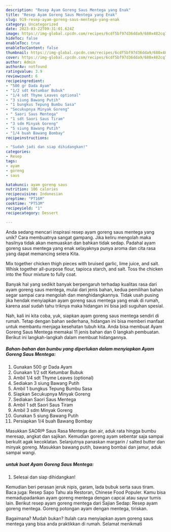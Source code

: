 ```yaml
---
description: "Resep Ayam Goreng Saus Mentega yang Enak"
title: "Resep Ayam Goreng Saus Mentega yang Enak"
slug: 919-resep-ayam-goreng-saus-mentega-yang-enak
category: Uncategorized
date: 2023-03-22T09:31:01.624Z
image: https://img-global.cpcdn.com/recipes/6cdf5bf97d36dda9/680x482cq70/ayam-goreng-saus-mentega-foto-resep-utama.jpg
hideToc: false
enableToc: true
enableTocContent: false
thumbnail: https://img-global.cpcdn.com/recipes/6cdf5bf97d36dda9/680x482cq70/ayam-goreng-saus-mentega-foto-resep-utama.jpg
cover: https://img-global.cpcdn.com/recipes/6cdf5bf97d36dda9/680x482cq70/ayam-goreng-saus-mentega-foto-resep-utama.jpg
author: Admin
authorAv: notfound
ratingvalue: 3.9
reviewcount: 6
recipeingredient:
- "500 gr Dada Ayam"
- "1/2 sdt Ketumbar Bubuk"
- "1/4 sdt Thyme Leaves optional"
- "3 siung Bawang Putih"
- "1 bungkus Tepung Bumbu Sasa"
- "Secukupnya Minyak Goreng"
- " Saori Saus Mentega"
- "1 sdt Saori Saus Tiram"
- "3 sdm Minyak Goreng"
- "5 siung Bawang Putih"
- "1/4 buah Bawang Bombay"
recipeinstructions:

- "Sudah jadi dan siap dihidangkan!"
categories:
- Resep
tags:
- ayam
- goreng
- saus

katakunci: ayam goreng saus 
nutrition: 106 calories
recipecuisine: Indonesian
preptime: "PT16M"
cooktime: "PT53M"
recipeyield: "1"
recipecategory: Dessert

---
```





Anda sedang mencari inspirasi resep ayam goreng saus mentega yang unik? Cara membuatnya sangat gampang. Jika keliru mengolah maka hasilnya tidak akan memuaskan dan bahkan tidak sedap. Padahal ayam goreng saus mentega yang enak selayaknya punya aroma dan cita rasa yang dapat memancing selera Kita.





Mix together chicken thigh pieces with bruised garlic, lime juice, and salt. Whisk together all-purpose flour, tapioca starch, and salt. Toss the chicken into the flour mixture to fully coat.

Banyak hal yang sedikit banyak berpengaruh terhadap kualitas rasa dari ayam goreng saus mentega, mulai dari jenis bahan, kedua pemilihan bahan segar sampai cara mengolah dan menghidangkannya. Tidak usah pusing jika hendak menyiapkan ayam goreng saus mentega yang enak di rumah, karena asal sudah tahu triknya maka hidangan ini bisa jadi suguhan spesial.






Nah, kali ini kita coba, yuk, siapkan ayam goreng saus mentega sendiri di rumah. Tetap dengan bahan sederhana, hidangan ini bisa memberi manfaat untuk membantu menjaga kesehatan tubuh kita. Anda bisa membuat Ayam Goreng Saus Mentega memakai 11 jenis bahan dan 0 langkah pembuatan. Berikut ini langkah-langkah dalam membuat hidangannya.

<!--inarticleads1-->

##### Bahan-bahan dan bumbu yang diperlukan dalam menyiapkan Ayam Goreng Saus Mentega:

1. Gunakan 500 gr Dada Ayam
1. Gunakan 1/2 sdt Ketumbar Bubuk
1. Ambil 1/4 sdt Thyme Leaves (optional)
1. Sediakan 3 siung Bawang Putih
1. Ambil 1 bungkus Tepung Bumbu Sasa
1. Siapkan Secukupnya Minyak Goreng
1. Sediakan  Saori Saus Mentega
1. Ambil 1 sdt Saori Saus Tiram
1. Ambil 3 sdm Minyak Goreng
1. Gunakan 5 siung Bawang Putih
1. Persiapkan 1/4 buah Bawang Bombay


Masukkan SAORI® Saus Rasa Mentega dan air, aduk rata hingga bumbu meresap, angkat dan sajikan. Kemudian goreng ayam sebentar saja sampai berkulit agak kecoklatan. Selanjutnya panaskan margarin / salted butter dan minyak goreng. Masukkan bawang putih, bawang bombai dan jamur, aduk sampai wangi. 

<!--inarticleads2-->

#####  untuk buat Ayam Goreng Saus Mentega:


1. Selesai dan siap dihidangkan!

Kemudian beri perasan jeruk nipis, garam, lada bubuk serta saus tiram. Baca juga: Resep Sapo Tahu ala Restoran, Chinese Food Populer. Kamu bisa memadupadankan ayam goreng mentega dengan capcai atau sayur tumis lain. Berikut resep ayam goreng mentega dari Sajian Sedap: Resep ayam goreng mentega. Goreng potongan ayam dengan mentega, tiriskan. 

Bagaimana? Mudah bukan? Itulah cara menyiapkan ayam goreng saus mentega yang bisa anda praktikkan di rumah. Selamat menikmati
